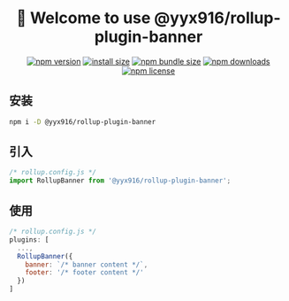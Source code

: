 <div align="center">

# 🚀 Welcome to use @yyx916/rollup-plugin-banner
[![npm version](https://img.shields.io/npm/v/@yyx916/rollup-plugin-banner.svg?style=flat-square)](https://www.npmjs.org/package/@yyx916/rollup-plugin-banner)
[![install size](https://img.shields.io/badge/dynamic/json?url=https://packagephobia.com/v2/api.json?p=@yyx916/rollup-plugin-banner&query=$.install.pretty&label=install%20size&style=flat-square)](https://packagephobia.now.sh/result?p=@yyx916/rollup-plugin-banner)
[![npm bundle size](https://img.shields.io/bundlephobia/minzip/@yyx916/rollup-plugin-banner?style=flat-square)](https://bundlephobia.com/package/@yyx916/rollup-plugin-banner@latest)
[![npm downloads](https://img.shields.io/npm/dm/@yyx916/rollup-plugin-banner.svg?style=flat-square)](https://npm-stat.com/charts.html?package=@yyx916/rollup-plugin-banner)
[![npm license](https://img.shields.io/npm/l/@yyx916/rollup-plugin-banner.svg?style=flat-square)](https://img.shields.io/npm/l/@yyx916/rollup-plugin-banner.svg?style=flat-square)

</div>

## 安装
```bash
npm i -D @yyx916/rollup-plugin-banner
```
## 引入
```js
/* rollup.config.js */
import RollupBanner from '@yyx916/rollup-plugin-banner';
```
## 使用
```js
/* rollup.config.js */
plugins: [
  ...,
  RollupBanner({
    banner: `/* banner content */`,
    footer: '/* footer content */'
  })
]
```